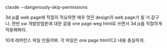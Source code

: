 claude --dangerously-skip-permissions

3d js를 web page에 적절히 적요하면 매우 멋진 design의 web page가 될 거 같구나.
한번 sw 개발방법론에 대한 글을 one page weg html로 쓰면서 3d js를 적절하게 적용해봐라.

10개 레퍼런스 파일 만들어봐. 각 파일은 one page html이고 내용 충실하게.